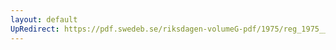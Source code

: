 ```yaml
---
layout: default
UpRedirect: https://pdf.swedeb.se/riksdagen-volumeG-pdf/1975/reg_1975__reg_01/reg_1975__reg_01_0064.pdf
---
```

